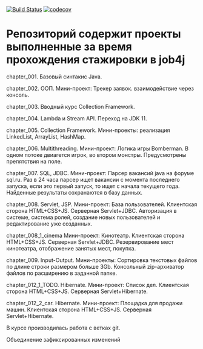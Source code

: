 ﻿[![Build Status](https://travis-ci.org/HipNoR/job4j.svg?branch=master)](https://travis-ci.org/HipNoR/job4j)
[![codecov](https://codecov.io/gh/HipNoR/job4j/branch/master/graph/badge.svg)](https://codecov.io/gh/HipNoR/job4j)

# Репозиторий содержит проекты выполненные за время прохождения стажировки в job4j

chapter_001. Базовый синтакис Java.

chapter_002. ООП.
  Мини-проект: Трекер заявок. взаимодействие через консоль.
  
chapter_003. Вводный курс Collection Framework.

chapter_004. Lambda и Stream API. 
  Переход на JDK 11.
    
chapter_005. Collection Framework.
  Мини-проекты: реализация LinkedList, ArrayList, HashMap.
    
chapter_006. Multithreading.
  Мини-проект: Логика игры Bomberman.
    В одном потоке двиагется игрок, во втором монстры. Предусмотрены препятствия на поле.
  
chapter_007. SQL, JDBC.
  Мини-проект: Парсер вакансий java на форуме sql.ru.
    Раз в 24 часа парсер ищет вакансии с момента последнего запуска, если это первый запуск, то ищет с начала текущего года.   
    Найденные результаты сохранаются в базу данных.
    
chapter_008. Servlet, JSP.
  Мини-проект: База пользователей. Клиентская сторона HTML+CSS+JS. Серверная Servlet+JDBC.
    Авторизация в системе, система ролей, создание новых пользователей и редактирование уже созданных.
    
chapter_008_1_cinema
  Мини-проект: Кинотеатр. Клиентская сторона HTML+CSS+JS. Серверная Servlet+JDBC.
    Резервирование мест кинотеатра, отображение занятых мест, покупка.
    
chapter_009. Input-Output.
  Мини-проекты: 
    Сортировка текстовых файлов по длине строки размером больше 3Gb.
    Консольный zip-архиватор файлов по расширению в заданной папке.
    
chapter_012_1_TODO. Hibernate.
  Мини-проект: Список дел. Клиентская сторона HTML+CSS+JS. Серверная Servlet+Hibernate.
  
chapter_012_2_car. Hibernate.
  Мини-проект: Площадка для продажи машин. Клиентская сторона HTML+CSS+JS. Серверная Servlet+Hibernate.


В курсе производилась работа с ветках git.
  

Объединение зафиксированных изменений